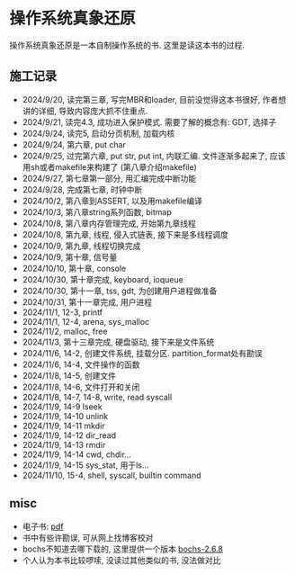 # 操作系统真象还原
操作系统真象还原是一本自制操作系统的书. 这里是读这本书的过程. 

## 施工记录
* 2024/9/20, 读完第三章, 写完MBR和loader, 目前没觉得这本书很好, 作者想讲的详细, 导致内容庞大抓不住重点.
* 2024/9/21, 读完4.3, 成功进入保护模式. 需要了解的概念有: GDT, 选择子
* 2024/9/24, 读完5, 启动分页机制, 加载内核
* 2024/9/24, 第六章, put char
* 2024/9/25, 过完第六章, put str, put int, 内联汇编. 文件逐渐多起来了, 应该用sh或者makefile来构建了 (第八章介绍makefile)
* 2024/9/27, 第七章第一部分, 用汇编完成中断功能
* 2024/9/28, 完成第七章, 时钟中断
* 2024/10/2, 第八章到ASSERT, 以及用makefile编译
* 2024/10/3, 第八章string系列函数, bitmap
* 2024/10/8, 第八章内存管理完成, 开始第九章线程
* 2024/10/8, 第九章, 线程, 侵入式链表, 接下来是多线程调度
* 2024/10/9, 第九章, 线程切换完成
* 2024/10/9, 第十章, 信号量
* 2024/10/10, 第十章, console
* 2024/10/30, 第十章完成, keyboard, ioqueue
* 2024/10/30, 第十一章, tss, gdt, 为创建用户进程做准备
* 2024/10/31, 第十一章完成, 用户进程
* 2024/11/1, 12-3, printf
* 2024/11/1, 12-4, arena, sys_malloc
* 2024/11/2, malloc, free
* 2024/11/3, 第十三章完成, 硬盘驱动, 接下来是文件系统
* 2024/11/6, 14-2, 创建文件系统, 挂载分区. partition_format处有勘误
* 2024/11/6, 14-4, 文件操作的函数
* 2024/11/8, 14-5, 创建文件
* 2024/11/8, 14-6, 文件打开和关闭
* 2024/11/8, 14-7, 14-8, write, read syscall
* 2024/11/9, 14-9 lseek
* 2024/11/9, 14-10 unlink
* 2024/11/9, 14-11 mkdir
* 2024/11/9, 14-12 dir_read
* 2024/11/9, 14-13 rmdir
* 2024/11/9, 14-14 cwd, chdir...
* 2024/11/9, 14-15 sys_stat, 用于ls...
* 2024/11/10, 15-4, shell, syscall, builtin command

## misc
* 电子书: [pdf](https://rec.ustc.edu.cn/share/01e44ab0-9f65-11ef-933f-f1d9b8d09155)
* 书中有些许勘误, 可从网上找博客校对
* bochs不知道去哪下载的, 这里提供一个版本 [bochs-2.6.8](https://rec.ustc.edu.cn/share/6a72c9d0-9f65-11ef-ba4e-17ccf9b460fb)
* 个人认为本书比较啰嗦, 没读过其他类似的书, 没法做对比
